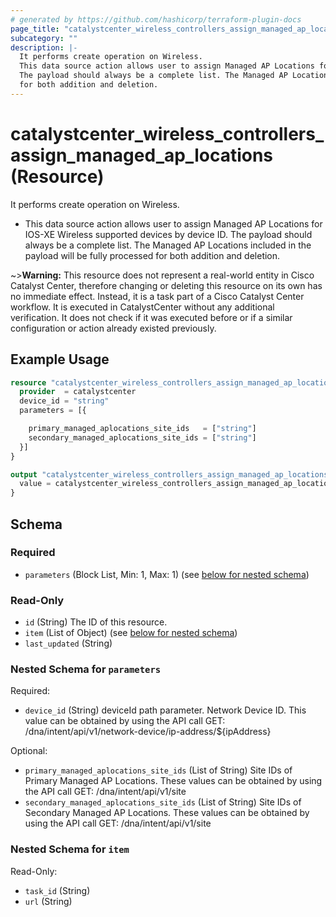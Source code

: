 ```yaml
---
# generated by https://github.com/hashicorp/terraform-plugin-docs
page_title: "catalystcenter_wireless_controllers_assign_managed_ap_locations Resource - terraform-provider-catalystcenter"
subcategory: ""
description: |-
  It performs create operation on Wireless.
  This data source action allows user to assign Managed AP Locations for IOS-XE Wireless supported devices by device ID.
  The payload should always be a complete list. The Managed AP Locations included in the payload will be fully processed
  for both addition and deletion.
---
```


# catalystcenter_wireless_controllers_assign_managed_ap_locations (Resource)

It performs create operation on Wireless.

- This data source action allows user to assign Managed AP Locations for IOS-XE Wireless supported devices by device ID.
The payload should always be a complete list. The Managed AP Locations included in the payload will be fully processed
for both addition and deletion.


~>**Warning:**
This resource does not represent a real-world entity in Cisco Catalyst Center, therefore changing or deleting this resource on its own has no immediate effect.
Instead, it is a task part of a Cisco Catalyst Center workflow. It is executed in CatalystCenter without any additional verification. It does not check if it was executed before or if a similar configuration or action already existed previously.

## Example Usage

```terraform
resource "catalystcenter_wireless_controllers_assign_managed_ap_locations" "example" {
  provider  = catalystcenter
  device_id = "string"
  parameters = [{

    primary_managed_aplocations_site_ids   = ["string"]
    secondary_managed_aplocations_site_ids = ["string"]
  }]
}

output "catalystcenter_wireless_controllers_assign_managed_ap_locations_example" {
  value = catalystcenter_wireless_controllers_assign_managed_ap_locations.example
}
```

<!-- schema generated by tfplugindocs -->
## Schema

### Required

- `parameters` (Block List, Min: 1, Max: 1) (see [below for nested schema](#nestedblock--parameters))

### Read-Only

- `id` (String) The ID of this resource.
- `item` (List of Object) (see [below for nested schema](#nestedatt--item))
- `last_updated` (String)

<a id="nestedblock--parameters"></a>
### Nested Schema for `parameters`

Required:

- `device_id` (String) deviceId path parameter. Network Device ID. This value can be obtained by using the API call GET: /dna/intent/api/v1/network-device/ip-address/${ipAddress}

Optional:

- `primary_managed_aplocations_site_ids` (List of String) Site IDs of Primary Managed AP Locations. These values can be obtained by using the API call GET: /dna/intent/api/v1/site
- `secondary_managed_aplocations_site_ids` (List of String) Site IDs of Secondary Managed AP Locations. These values can be obtained by using the API call GET: /dna/intent/api/v1/site


<a id="nestedatt--item"></a>
### Nested Schema for `item`

Read-Only:

- `task_id` (String)
- `url` (String)
